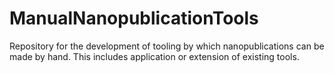 ManualNanopublicationTools
==========================

Repository for the development of tooling by which nanopublications can be made by hand. This includes application or extension of existing tools.
